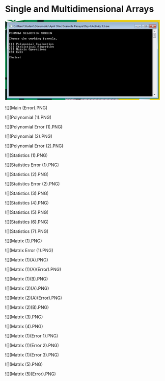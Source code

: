 # Single and Multidimensional Arrays

![](Main.PNG)

![](Main (Error).PNG)

![](Polynomial (1).PNG)

![](Polynomial Error (1).PNG)

![](Polynomial (2).PNG)

![](Polynomial Error (2).PNG)

![](Statistics (1).PNG)

![](Statistics Error (1).PNG)

![](Statistics (2).PNG)

![](Statistics Error (2).PNG)

![](Statistics (3).PNG)

![](Statistics (4).PNG)

![](Statistics (5).PNG)

![](Statistics (6).PNG)

![](Statistics (7).PNG)

![](Matrix (1).PNG)

![](Matrix Error (1).PNG)

![](Matrix (1)(A).PNG)

![](Matrix (1)(A)(Error).PNG)

![](Matrix (1)(B).PNG)

![](Matrix (2)(A).PNG)

![](Matrix (2)(A)(Error).PNG)

![](Matrix (2)(B).PNG)

![](Matrix (3).PNG)

![](Matrix (4).PNG)

![](Matrix (1)(Error 1).PNG)

![](Matrix (1)(Error 2).PNG)

![](Matrix (1)(Error 3).PNG)

![](Matrix (5).PNG)

![](Matrix (5)(Error).PNG)

